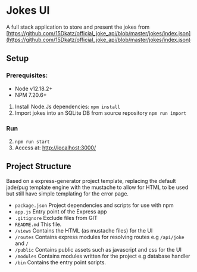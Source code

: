 # Jokes UI

A full stack application to store and present the jokes from [https://github.com/15Dkatz/official_joke_api/blob/master/jokes/index.json](https://github.com/15Dkatz/official_joke_api/blob/master/jokes/index.json)

## Setup

### Prerequisites:
- Node v12.18.2+
- NPM 7.20.6+

1. Install Node.Js dependencies: `npm install`
2. Import jokes into an SQLite DB from source repository `npm run import`

### Run
2. `npm run start` 
3. Access at: [http://localhost:3000/](http://localhost:3000/)


## Project Structure

Based on a express-generator project template, replacing the default jade/pug template engine with the mustache to allow for HTML to be used but still have simple templating for the error page.

- `package.json` Project dependencies and scripts for use with npm
- `app.js` Entry point of the Express app
- `.gitignore` Exclude files from GIT
- `README.md` This file.
- `/views` Contains the HTML (as mustache files) for the UI
- `/routes` Contains express modules for resolving routes e.g `/api/joke` and `/`
- `/public` Contains public assets such as javascript and css for the UI
- `/modules` Contains modules written for the project e.g database handler
- `/bin` Contains the entry point scripts. 